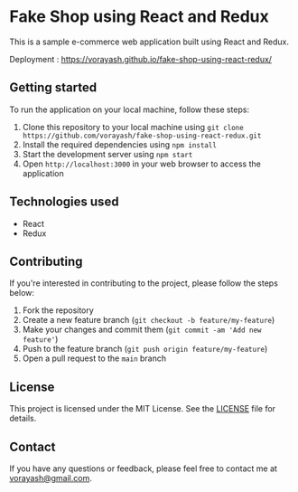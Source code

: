 # Fake Shop using React and Redux

This is a sample e-commerce web application built using React and Redux. 

Deployment : https://vorayash.github.io/fake-shop-using-react-redux/


## Getting started

To run the application on your local machine, follow these steps:

1. Clone this repository to your local machine using `git clone https://github.com/vorayash/fake-shop-using-react-redux.git`
2. Install the required dependencies using `npm install`
3. Start the development server using `npm start`
4. Open `http://localhost:3000` in your web browser to access the application

## Technologies used

- React
- Redux


## Contributing

If you're interested in contributing to the project, please follow the steps below:

1. Fork the repository
2. Create a new feature branch (`git checkout -b feature/my-feature`)
3. Make your changes and commit them (`git commit -am 'Add new feature'`)
4. Push to the feature branch (`git push origin feature/my-feature`)
5. Open a pull request to the `main` branch

## License

This project is licensed under the MIT License. See the [LICENSE](LICENSE) file for details.

## Contact

If you have any questions or feedback, please feel free to contact me at vorayash@gmail.com. 
